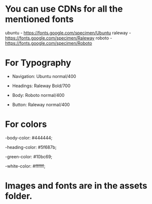 # You can use CDNs for all the mentioned fonts

ubuntu - https://fonts.google.com/specimen/Ubuntu
raleway - https://fonts.google.com/specimen/Raleway
roboto - https://fonts.google.com/specimen/Roboto


# For Typography

- Navigation: Ubuntu normal/400

- Headings: Raleway Bold/700

- Body: Roboto normal/400

- Button: Raleway normal/400


# For colors

-body-color: #444444;

-heading-color: #5f687b;

-green-color: #10bc69;

-white-color: #ffffff;


# Images and fonts are in the assets folder.

